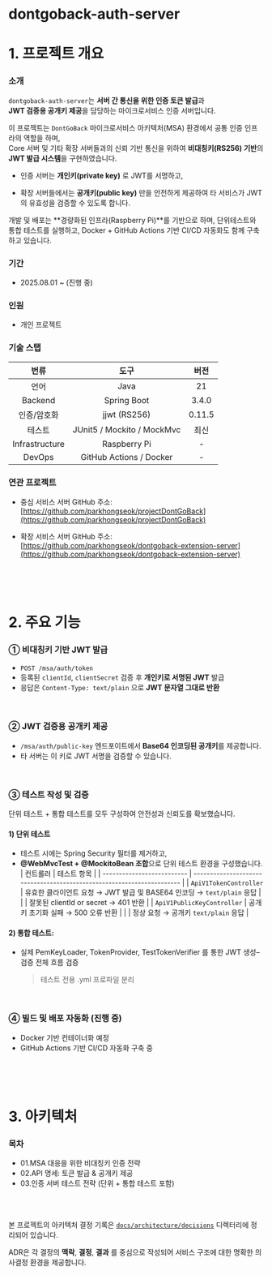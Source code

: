 # dontgoback-auth-server

# 1. 프로젝트 개요

### 소개

`dontgoback-auth-server`는 **서버 간 통신을 위한 인증 토큰 발급**과  
**JWT 검증용 공개키 제공**을 담당하는 마이크로서비스 인증 서버입니다.

이 프로젝트는 `DontGoBack` 마이크로서비스 아키텍처(MSA) 환경에서 공통 인증 인프라의 역할을 하며,  
Core 서버 및 기타 확장 서버들과의 신뢰 기반 통신을 위하여 **비대칭키(RS256) 기반**의 **JWT 발급 시스템**을 구현하였습니다.

- 인증 서버는 **개인키(private key)** 로 JWT를 서명하고,

- 확장 서버들에서는 **공개키(public key)** 만을 안전하게 제공하여 타 서비스가 JWT의 유효성을 검증할 수 있도록 합니다.

개발 및 배포는 **경량화된 인프라(Raspberry Pi)**를 기반으로 하며,
단위테스트와 통합 테스트를 실행하고,
Docker + GitHub Actions 기반 CI/CD 자동화도 함께 구축하고 있습니다.

### 기간

- 2025.08.01 \~ (진행 중)

### 인원

- 개인 프로젝트

### 기술 스탭

|      번류      |            도구            |  버전  |
| :------------: | :------------------------: | :----: |
|      언어      |            Java            |   21   |
|    Backend     |        Spring Boot         | 3.4.0  |
|  인증/암호화   |        jjwt (RS256)        | 0.11.5 |
|     테스트     | JUnit5 / Mockito / MockMvc |  최신  |
| Infrastructure |        Raspberry Pi        |   -    |
|     DevOps     |  GitHub Actions / Docker   |   -    |

### 연관 프로젝트

- 중심 서비스 서버 GitHub 주소:
  [https://github.com/parkhongseok/projectDontGoBack](https://github.com/parkhongseok/projectDontGoBack)

- 확장 서비스 서버 GitHub 주소:
  [https://github.com/parkhongseok/dontgoback-extension-server](https://github.com/parkhongseok/dontgoback-extension-server)

<br/><br/><br/>

# 2. 주요 기능

### ① 비대칭키 기반 JWT 발급

- `POST /msa/auth/token`
- 등록된 `clientId`, `clientSecret` 검증 후 **개인키로 서명된 JWT** 발급
- 응답은 `Content-Type: text/plain` 으로 **JWT 문자열 그대로 반환**

<br/>

### ② JWT 검증용 공개키 제공

- `/msa/auth/public-key` 엔드포이트에서 **Base64 인코딩된 공개키**를 제공합니다.
- 타 서버는 이 키로 JWT 서명을 검증할 수 있습니다.

<br/>

### ③ 테스트 작성 및 검증

단위 테스트 + 통합 테스트를 모두 구성하여 안전성과 신뢰도를 확보했습니다.

#### 1) 단위 테스트

- 테스트 시에는 Spring Security 필터를 제거하고,
- **@WebMvcTest + @MockitoBean 조합**으로 단위 테스트 환경을 구성했습니다.
  | 컨트롤러 | 테스트 항목 |
  | -------------------------- | ---------------------------------------------------------------------- |
  | `ApiV1TokenController` | 유효한 클라이언트 요청 → JWT 발급 및 BASE64 인코딩 → `text/plain` 응답 |
  | | 잘못된 clientId or secret → 401 반환 |
  | `ApiV1PublicKeyController` | 공개키 초기화 실패 → 500 오류 반환 |
  | | 정상 요청 → 공개키 `text/plain` 응답 |

#### 2) 통합 테스트:

- 실제 PemKeyLoader, TokenProvider, TestTokenVerifier 를 통한 JWT 생성–검증 전체 흐름 검증

  > 테스트 전용 .yml 프로파일 분리

<br/>

### ④ 빌드 및 배포 자동화 (진행 중)

- Docker 기반 컨테이너화 예정
- GitHub Actions 기반 CI/CD 자동화 구축 중

<br/><br/><br/>

# 3. 아키텍처

### 목차

- 01.MSA 대응을 위한 비대칭키 인증 전략
- 02.API 명세: 토큰 발급 & 공개키 제공
- 03.인증 서버 테스트 전략 (단위 + 통합 테스트 포함)

<br/>
<br/>

본 프로젝트의 아키텍처 결정 기록은 [`docs/architecture/decisions`](./docs/architecture/decisions) 디렉터리에 정리되어 있습니다.

ADR은 각 결정의 **맥락**, **결정**, **결과** 를 중심으로 작성되어 서비스 구조에 대한 명확한 의사결정 환경을 제공합니다.

<br/>
<br/>
